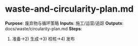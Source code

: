 # waste-and-circularity-plan.md

**Purpose**: 废弃物与循环策略
**Inputs**: 施工/运营/追踪
**Outputs**: docs/waste/circularity-plan.md
**Steps**:

1. 准备→2) 生成→3) 校核→4) 发布
